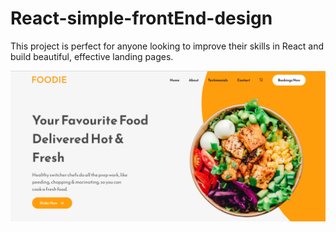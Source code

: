 # React-simple-frontEnd-design
This project is perfect for anyone looking to improve their skills in React and build beautiful, effective landing pages.




<img src="https://github.com/AshanIndrajith/React-simple-frontEnd-design/blob/main/RestaurantHome.png">




